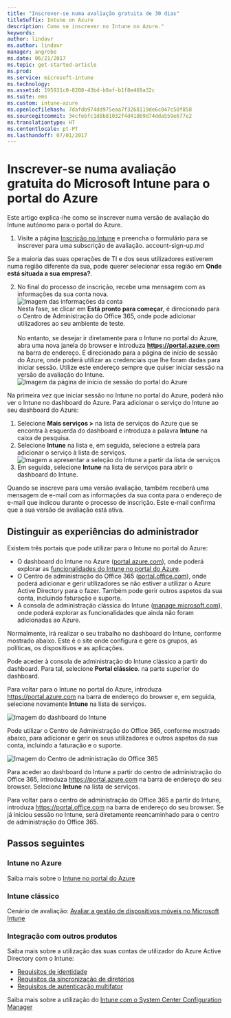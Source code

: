 ```yaml
---
title: "Inscrever-se numa avaliação gratuita de 30 dias"
titleSuffix: Intune on Azure
description: Como se inscrever no Intune no Azure."
keywords: 
author: lindavr
ms.author: lindavr
manager: angrobe
ms.date: 06/21/2017
ms.topic: get-started-article
ms.prod: 
ms.service: microsoft-intune
ms.technology: 
ms.assetid: 195931c0-8208-43bd-b0af-b1f8e469a32c
ms.suite: ems
ms.custom: intune-azure
ms.openlocfilehash: 7dafdb974dd975eaa7f3268119de6c047c50f858
ms.sourcegitcommit: 34cfebfc1d8b81032f4d41869d74dda559e677e2
ms.translationtype: HT
ms.contentlocale: pt-PT
ms.lasthandoff: 07/01/2017
---
```

# <a name="sign-up-for-a-microsoft-intune-free-trial-for-the-azure-portal"></a>Inscrever-se numa avaliação gratuita do Microsoft Intune para o portal do Azure


Este artigo explica-lhe como se inscrever numa versão de avaliação do Intune autónomo para o portal do Azure.

1. Visite a página [Inscrição no Intune](https://portal.office.com/Signup/Signup.aspx?OfferId=40BE278A-DFD1-470a-9EF7-9F2596EA7FF9&dl=INTUNE_A&ali=1#0%20) e preencha o formulário para se inscrever para uma subscrição de avaliação.
account-sign-up.md

  Se a maioria das suas operações de TI e dos seus utilizadores estiverem numa região diferente da sua, pode querer selecionar essa região em **Onde está situada a sua empresa?**.

2. No final do processo de inscrição, recebe uma mensagem com as informações da sua conta nova. <br/> ![Imagem das informações da conta](./media/2-end-of-sign-up-process.png) <br/>Nesta fase, se clicar em **Está pronto para começar**, é direcionado para o Centro de Administração do Office 365, onde pode adicionar utilizadores ao seu ambiente de teste. <br/><br/>No entanto, se desejar ir diretamente para o Intune no portal do Azure, abra uma nova janela do browser e introduza **https://portal.azure.com** na barra de endereço. É direcionado para a página de início de sessão do Azure, onde poderá utilizar as credenciais que lhe foram dadas para iniciar sessão. Utilize este endereço sempre que quiser iniciar sessão na versão de avaliação do Intune. <br/> ![Imagem da página de início de sessão do portal do Azure](./media/azure-portal-signin.png)

Na primeira vez que iniciar sessão no Intune no portal do Azure, poderá não ver o Intune no dashboard do Azure. Para adicionar o serviço do Intune ao seu dashboard do Azure:
1. Selecione **Mais serviços >** na lista de serviços do Azure que se encontra à esquerda do dashboard e introduza a palavra **Intune** na caixa de pesquisa.
2. Selecione **Intune** na lista e, em seguida, selecione a estrela para adicionar o serviço à lista de serviços.<br/> ![Imagem a apresentar a seleção do Intune a partir da lista de serviços](./media/azure-add-intune1.png)
3. Em seguida, selecione **Intune** na lista de serviços para abrir o dashboard do Intune.

Quando se inscreve para uma versão avaliação, também receberá uma mensagem de e-mail com as informações da sua conta para o endereço de e-mail que indicou durante o processo de inscrição. Este e-mail confirma que a sua versão de avaliação está ativa.



## <a name="keeping-the-admin-experiences-straight"></a>Distinguir as experiências do administrador


Existem três portais que pode utilizar para o Intune no portal do Azure:
- O dashboard do Intune no Azure ([portal.azure.com](https://portal.azure.com)), onde poderá explorar as [funcionalidades do Intune no portal do Azure](what-is-intune.md).
- O Centro de administração do Office 365 ([portal.office.com](https://portal.office.com)), onde poderá adicionar e gerir utilizadores se não estiver a utilizar o Azure Active Directory para o fazer. Também pode gerir outros aspetos da sua conta, incluindo faturação e suporte.
- A consola de administração clássica do Intune ([manage.microsoft.com](https://manage.microsoft.com)), onde poderá explorar as funcionalidades que ainda não foram adicionadas ao Azure.

Normalmente, irá realizar o seu trabalho no dashboard do Intune, conforme mostrado abaixo. Este é o site onde configura e gere os grupos, as políticas, os dispositivos e as aplicações.

Pode aceder à consola de administração do Intune clássico a partir do dashboard. Para tal, selecione **Portal clássico**. na parte superior do dashboard.

Para voltar para o Intune no portal do Azure, introduza https://portal.azure.com na barra de endereço do browser e, em seguida, selecione novamente **Intune** na lista de serviços.

 ![Imagem do dashboard do Intune](./media/intune-azure-dashboard.png)


Pode utilizar o Centro de Administração do Office 365, conforme mostrado abaixo, para adicionar e gerir os seus utilizadores e outros aspetos da sua conta, incluindo a faturação e o suporte.

![Imagem do Centro de administração do Office 365](./media/office-admin-center.png)

Para aceder ao dashboard do Intune a partir do centro de administração do Office 365, introduza https://portal.azure.com na barra de endereço do seu browser. Selecione **Intune** na lista de serviços.

Para voltar para o centro de administração do Office 365 a partir do Intune, introduza https://portal.office.com na barra de endereço do seu browser. Se já iniciou sessão no Intune, será diretamente reencaminhado para o centro de administração do Office 365.

## <a name="next-steps"></a>Passos seguintes

### <a name="intune-on-azure"></a>Intune no Azure
Saiba mais sobre o [Intune no portal do Azure](what-is-intune.md)
### <a name="classic-intune"></a>Intune clássico
Cenário de avaliação: [Avaliar a gestão de dispositivos móveis no Microsoft Intune](https://docs.microsoft.com/intune-classic/understand-explore/mobile-device-management-trial-guide-microsoft-intune)

### <a name="integration-with-other-products"></a>Integração com outros produtos
Saiba mais sobre a utilização das suas contas de utilizador do Azure Active Directory com o Intune:
- [Requisitos de identidade](https://docs.microsoft.com/active-directory/active-directory-hybrid-identity-design-considerations-overview#design-considerations-overview)
- [Requisitos da sincronização de diretórios](https://docs.microsoft.com/active-directory/active-directory-hybrid-identity-design-considerations-directory-sync-requirements)
- [Requisitos de autenticação multifator](https://docs.microsoft.com/active-directory/active-directory-hybrid-identity-design-considerations-multifactor-auth-requirements)

Saiba mais sobre a utilização do [Intune com o System Center Configuration Manager](https://docs.microsoft.com/sccm/mdm/understand/hybrid-mobile-device-management)
